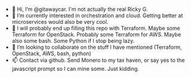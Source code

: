 - 👋 Hi, I’m @gitawaycar. I'm not actually the real Ricky G.
- 👀 I’m currently interested in orchestration and cloud. Getting better at microservices would also be very cool.
- 🌱 I will probably end up filling this repo with Terraform. Maybe some Terraform for OpenStack. Probably some Terraform for AWS. Maybe also some bash. Some Python if I stop being lazy.
- 💞️ I’m looking to collaborate on the stuff I have mentioned (Terraform, OpenStack, AWS, bash, python)
- 📫 Contact via github. Send Monero to my tax haven, or say yes to the javascript prompt so I can mine some. Just kidding.

<!---
gitawaycar/gitawaycar is a ✨ special ✨ repository because its `README.md` (this file) appears on your GitHub profile.
You can click the Preview link to take a look at your changes.
--->
